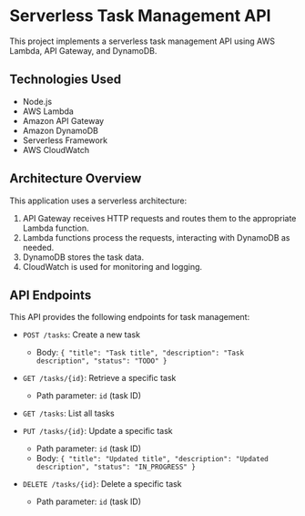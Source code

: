 # Serverless Task Management API

This project implements a serverless task management API using AWS Lambda, API Gateway, and DynamoDB. 

## Technologies Used

- Node.js
- AWS Lambda
- Amazon API Gateway
- Amazon DynamoDB
- Serverless Framework
- AWS CloudWatch

## Architecture Overview

This application uses a serverless architecture:

1. API Gateway receives HTTP requests and routes them to the appropriate Lambda function.
2. Lambda functions process the requests, interacting with DynamoDB as needed.
3. DynamoDB stores the task data.
4. CloudWatch is used for monitoring and logging.

## API Endpoints

This API provides the following endpoints for task management:

- `POST /tasks`: Create a new task
  - Body: `{ "title": "Task title", "description": "Task description", "status": "TODO" }`

- `GET /tasks/{id}`: Retrieve a specific task
  - Path parameter: `id` (task ID)

- `GET /tasks`: List all tasks

- `PUT /tasks/{id}`: Update a specific task
  - Path parameter: `id` (task ID)
  - Body: `{ "title": "Updated title", "description": "Updated description", "status": "IN_PROGRESS" }`

- `DELETE /tasks/{id}`: Delete a specific task
  - Path parameter: `id` (task ID)
